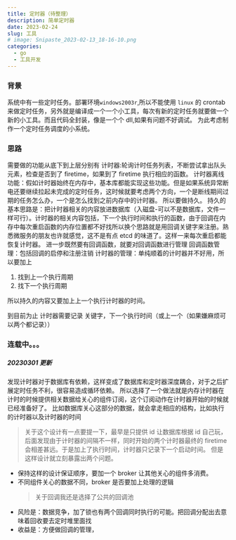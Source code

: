 ```yaml
---
title: 定时器（待整理）
description: 简单定时器
date: 2023-02-24
slug: 工具
# image: Snipaste_2023-02-13_18-16-10.png
categories:
  - go
  - 工具开发
---
```


### 背景

系统中有一些定时任务。部署环境`windows2003r`,所以不能使用 `linux` 的 crontab 来做定时任务，另外就是编译成一个一个小工具，每次有新的定时任务就要做一个新的小工具。而且代码全封装，像是一个个 dll,如果有问题不好调试。
为此考虑制作一个定时任务调度的小系统。

### 思路

需要做的功能从底下到上层分别有
计时器:轮询计时任务列表，不断尝试拿出队头元素，检查是否到了 firetime，如果到了 firetime 执行相应的函数。
计时器离线功能：假如计时器始终在内存中，基本库都能实现这些功能。但是如果系统异常断电还要继续拉起未完成的定时任务，这时候就要考虑两个方向，一个是断线期间过期的任务怎么办，一个是怎么找到之前内存中的计时器。
所以要做持久。
持久的基本思路是：把计时器相关的内容放进数据库（入磁盘-可以不是数据库，文件一样可行）。计时器的相关内容包括，下一个执行时间和执行的函数，由于回调在内存中每次重启函数的内存位置都不好找所以换个思路就是用回调关键字来注册。熟悉微服务的朋友也许就感觉，这不是有点 etcd 的味道了。这样一来每次重启都能恢复计时器。
进一步既然要有回调函数，就要对回调函数进行管理
回调函数管理：包括回调的启停和注册注销
计时器的管理：单纯顺着的计时器并不好用，所以要加上

1. 找到上一个执行周期
2. 找下一个执行周期

所以持久的内容又要加上上一个执行计时器的时间。

到目前为止 计时器需要记录 关键字，下一个执行时间（或上一个（如果嫌麻烦可以两个都记录））

### 连载中。。。

##### 20230301 更新

发现计时器对于数据库有依赖，这样变成了数据库和定时器深度耦合，对于之后扩展定时任务不利，很容易造成循环依赖。
所以选择了一个做法就是内存计时器在计时的时候提供相关数据给关心的组件订阅，这个订阅动作在计时器开始的时候就已经准备好了。
比如数据库关心这部分的数据，就会拿走相应的结构，比如执行的计时器以及计时器的时间

> 关于这个设计有一点要提一下，最早是只提供 id 让数据库根据 id 自己玩，后面发现由于计时器的间隔不一样，同时开始的两个计时器最终的 firetime 会相差甚远。于是加上了执行时间，计时器只记录下一个启动时间。
> 但是这样设计就立刻暴露出两个问题。

- 保持这样的设计保证顺序，要加一个 broker 让其他关心的组件多消费。
- 不同组件关心的数据不同，broker 是否要加上处理的逻辑
  > 关于回调我还是选择了公共的回调池
- 风险是：数据竞争，加了锁也有两个回调同时执行的可能。把回调分配出去意味着回收要去定时堆里面找
- 收益是：方便做回调的管理，
